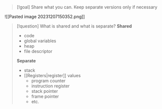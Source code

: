 
> [!goal] Share what you can. Keep separate versions only if necessary

![[Pasted image 20231207150352.png]]

> [!question] What is shared and what is separate?
> **Shared**
> * code
> * global variables
> * heap
> * file descriptor
> 
> **Separate**
> * stack
> * [[Registers|register]] values
> 	* program counter
> 	* instruction register
> 	* stack pointer
> 	* frame pointer
> 	* etc.



